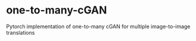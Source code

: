 # one-to-many-cGAN
Pytorch implementation of one-to-many cGAN for multiple image-to-image translations
